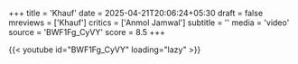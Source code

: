 +++
title = 'Khauf'
date = 2025-04-21T20:06:24+05:30
draft = false
mreviews = ['Khauf']
critics = ['Anmol Jamwal']
subtitle = ''
media = 'video'
source = 'BWF1Fg_CyVY'
score = 8.5
+++

{{< youtube id="BWF1Fg_CyVY" loading="lazy" >}}
